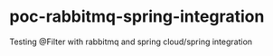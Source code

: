 # poc-rabbitmq-spring-integration
Testing @Filter with rabbitmq and spring cloud/spring integration
